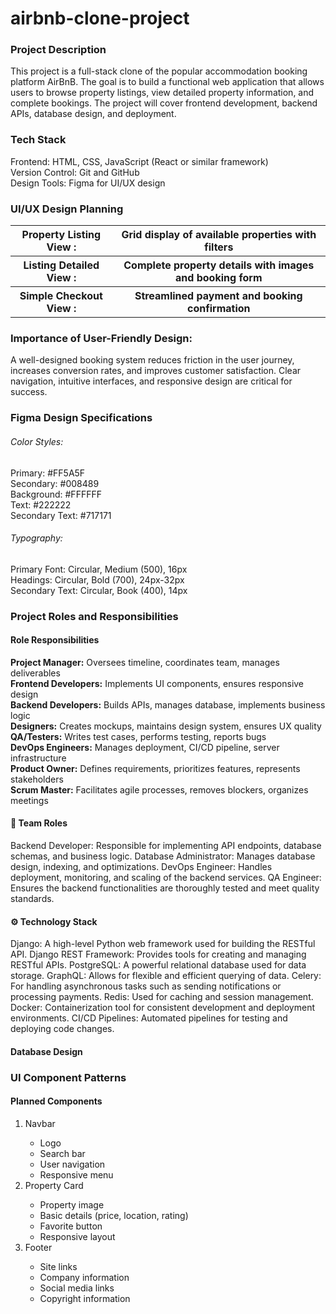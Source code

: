 # airbnb-clone-project
<h3>Project Description</h3>
This project is a full-stack clone of the popular accommodation booking platform AirBnB. The goal is to build a functional web application that allows users to browse property listings, view detailed property information, and complete bookings. The project will cover frontend development, backend APIs, database design, and deployment.
<h3>Tech Stack</h3>
Frontend: HTML, CSS, JavaScript (React or similar framework)<br>
Version Control: Git and GitHub<br>
Design Tools: Figma for UI/UX design<br>
<h3>UI/UX Design Planning</h3>
<table>
<tr>
  <th>Property Listing View	:</th> <th>Grid display of available properties with filters</th>
</tr>
<tr>
  <th>Listing Detailed View	:</th> <th>Complete property details with images and booking form</th>
</tr>
<tr>
<th>Simple Checkout View	:</th> <th>Streamlined payment and booking confirmation</th>
</tr>
</table>
<h3>Importance of User-Friendly Design:</h3>
A well-designed booking system reduces friction in the user journey, increases conversion rates, and improves customer satisfaction. Clear navigation, intuitive interfaces, and responsive design are critical for success.
<h3>Figma Design Specifications</h3>
<h6>Color Styles:</h6>
Primary: #FF5A5F<br>
Secondary: #008489<br>
Background: #FFFFFF<br>
Text: #222222<br>
Secondary Text: #717171<br>
<h6>Typography:</h6>
Primary Font: Circular, Medium (500), 16px<br>
Headings: Circular, Bold (700), 24px-32px<br>
Secondary Text: Circular, Book (400), 14px<br>
<h3>Project Roles and Responsibilities</h3>
<h4>Role	Responsibilities</h4>
<strong>Project Manager:</strong>	Oversees timeline, coordinates team, manages deliverables<br>
<strong>Frontend Developers:</strong>	Implements UI components, ensures responsive design<br>
<strong>Backend Developers:</strong>	Builds APIs, manages database, implements business logic<br>
<strong>Designers:</strong>	Creates mockups, maintains design system, ensures UX quality<br>
<strong>QA/Testers:</strong>	Writes test cases, performs testing, reports bugs<br>
<strong>DevOps Engineers:</strong>	Manages deployment, CI/CD pipeline, server infrastructure<br>
<strong>Product Owner:</strong>	Defines requirements, prioritizes features, represents stakeholders<br>
<strong>Scrum Master:</strong>	Facilitates agile processes, removes blockers, organizes meetings
<h4>👥 Team Roles</h4>
Backend Developer: Responsible for implementing API endpoints, database schemas, and business logic.
Database Administrator: Manages database design, indexing, and optimizations.
DevOps Engineer: Handles deployment, monitoring, and scaling of the backend services.
QA Engineer: Ensures the backend functionalities are thoroughly tested and meet quality standards.
<h4>⚙️ Technology Stack</h4>
Django: A high-level Python web framework used for building the RESTful API.
Django REST Framework: Provides tools for creating and managing RESTful APIs.
PostgreSQL: A powerful relational database used for data storage.
GraphQL: Allows for flexible and efficient querying of data.
Celery: For handling asynchronous tasks such as sending notifications or processing payments.
Redis: Used for caching and session management.
Docker: Containerization tool for consistent development and deployment environments.
CI/CD Pipelines: Automated pipelines for testing and deploying code changes.
<h4>Database Design</h4>
<h3>UI Component Patterns</h3>
<h4>Planned Components</h4>
<ol>
  <li>Navbar</li>
    <ul>
      <li>Logo</li>
      <li>Search bar</li>
      <li>User navigation</li>
      <li>Responsive menu</li>
    </ul>
  <li>Property Card</li>
  <ul>
    <li>Property image</li>
    <li>Basic details (price, location, rating)</li>
    <li>Favorite button</li>
    <li>Responsive layout</li>
  </ul>
<li>Footer</li>
  <ul>
    <li>Site links</li>
    <li>Company information</li>
    <li>Social media links</li>
    <li>Copyright information</li>
  </ul>
</ol>
